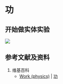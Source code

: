 # 功

## 开始做实体实验

![](/images/能量/功，能量和简单的机器/功/1a1.jpg)

## 参考文献及资料

1. 维基百科
	- [Work (physics)](https://en.wikipedia.org/wiki/Work_(physics)) | [功](https://zh.wikipedia.org/wiki/功) 